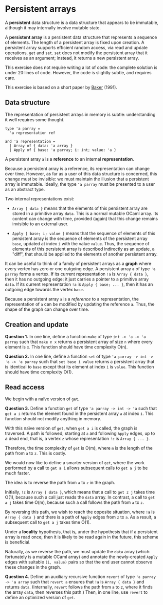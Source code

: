 # Persistent arrays

A **persistent** data structure is a data structure that appears to be
immutable, although it may internally involve mutable state.

A **persistent array** is a persistent data structure that represents a
sequence of elements. The length of a persistent array is fixed upon creation.
A persistent array supports efficient random access, via read and update
operations, `get` and `set`. `set` does not modify the persistent array that
it receives as an argument; instead, it returns a new persistent array.

This exercise does not require writing a lot of code: the complete solution is
under 20 lines of code. However, the code is slightly subtle, and requires
care.

This exercise is based on a short paper by
[Baker](http://citeseerx.ist.psu.edu/viewdoc/summary?doi=10.1.1.47.3369) (1991).

## Data structure

The representation of persistent arrays in memory is subtle:
understanding it well requires some thought.

```
type 'a parray =
  'a representation ref

and 'a representation =
  | Array of { data: 'a array }
  | Apply of { base: 'a parray; i: int; value: 'a }
```

A persistent array `a` is a **reference** to an internal **representation**.

Because a persistent array is a reference, its representation can change over
time. However, as far as a user of this data structure is concerned, this change must be invisible:
we must maintain the illusion that a persistent array is immutable. Ideally,
the type `'a parray` must be presented to a user as an abstract type.

Two internal representations exist:

* `Array { data }` means that the elements of this persistent array are stored
  in a primitive array `data`. This is a normal mutable OCaml array. Its
  content can change with time, provided (again) that this change remains
  invisible to an external user.

* `Apply { base; i; value }` means that the sequence of elements of this
  persistent array is the sequence of elements of the persistent array `base`,
  updated at index `i` with the value `value`.
  Thus, the sequence of elements of this persistent array is described
  indirectly as an update, a "diff", that should be applied to the elements
  of another persistent array.

It can be useful to think of a family of persistent arrays as a **graph**
where every vertex has zero or one outgoing edge.
A persistent array `a` of type `'a parray` forms a vertex.
If its current representation `!a` is `Array { data }`,
then it has no outgoing edge;
it just carries a pointer to a primitive array `data`.
If its current representation `!a` is `Apply { base; ... }`,
then it has an outgoing edge
towards the vertex `base`.

Because a persistent array `a` is a *reference* to a representation,
the representation of `a` can be modified by updating the reference `a`.
Thus, the shape of the graph can change over time.

## Creation and update

**Question 1.**
In one line,
define a function `make` of type `int -> 'a -> 'a parray`
such that `make n x` returns a persistent array
of size `n`
where every element is `x`.
This function should have time complexity O(n).

**Question 2.**
In one line,
define a function `set` of type `'a parray -> int -> 'a -> 'a parray`
such that `set base i value`
returns a persistent array
that is identical to `base`
except that its element at index `i` is `value`.
This function should have time complexity O(1).

## Read access

We begin with a naïve version of `get`.

**Question 3.**
Define a function `get` of type `'a parray -> int -> 'a`
such that `get a i`
returns the element found in the persistent array `a` at index `i`.
This function should not modify anything in memory.

With this naïve version of `get`,
when `get a i` is called,
the graph is traversed.
A path is followed,
starting at `a`
and following `Apply` edges,
up to a dead end,
that is, a vertex `z` whose representation `!z` is `Array { ... }`.

Therefore, the time complexity of `get` is O(m),
where `m` is the length of the path from `a` to `z`.
This is costly.

We would now like to define a smarter version of `get`,
where the work performed by a call to `get a i` allows
subsequent calls to `get a j` to be much faster.

The idea is to reverse the path from `a` to `z` in the graph.

Initially,
`!z` is `Array { data }`,
which means that a call to `get z j` takes time O(1),
because such a call just reads the `data` array.
In contrast, a call to `get a j` takes time O(m),
because such a call follows the path from `a` to `z`.

By reversing this path,
we wish to reach the opposite situation,
where `!a` is `Array { data }`
and there is a path of `Apply` edges from `z` to `a`.
As a result, a subsequent call to `get a j` takes time O(1).

Under a **locality** hypothesis, that is,
under the hypothesis that if a persistent array is read once,
then it is likely to be read again in the future,
this scheme is beneficial.

Naturally,
as we reverse the path,
we must update the `data` array
(which fortunately is a mutable OCaml array)
and annotate the newly-created `Apply` edges
with suitable `(i, value)` pairs
so that the end user
cannot observe these changes in the graph.

**Question 4.**
Define an auxiliary recursive function `revert` of type `'a parray -> 'a array`
such that `revert a` ensures that `!a` is `Array { data }`
and returns `data`. (Internally, `revert` follows the path
from `a` to `z`, where it finds the array `data`, then
reverses this path.)
Then, in one line, use `revert` to define
an optimized version of `get`.
